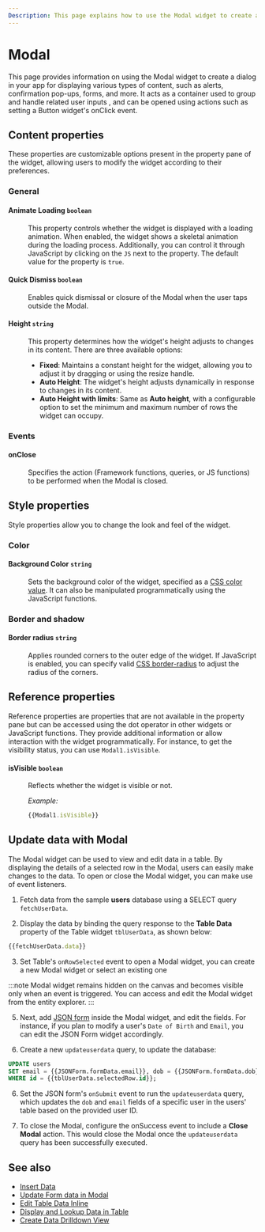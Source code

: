 ```yaml
---
Description: This page explains how to use the Modal widget to create a dialog in your app for displaying various types of content, such as alerts, confirmation pop-ups, forms, and more. It acts as a container used to group and handle related user inputs , and can be opened using actions such as setting a Button widget's onClick event. 
---
```

# Modal

This page provides information on using the Modal widget to create a dialog in your app for displaying various types of content, such as alerts, confirmation pop-ups, forms, and more. It acts as a container used to group and handle related user inputs , and can be opened using actions such as setting a Button widget's onClick event. 


<ZoomImage src="/img/modal-img.png" alt="Display images on table row selection" caption="Display Modal" />

## Content properties

These properties are customizable options present in the property pane of the widget, allowing users to modify the widget according to their preferences.

### General

#### Animate Loading `boolean`


<dd>

This property controls whether the widget is displayed with a loading animation. When enabled, the widget shows a skeletal animation during the loading process. Additionally, you can control it through JavaScript by clicking on the <code>JS</code> next to the property. The default value for the property is `true`.

</dd>

#### Quick Dismiss `boolean`


<dd>

Enables quick dismissal or closure of the Modal when the user taps outside the Modal.

</dd>

#### Height `string`


<dd>

This property determines how the widget's height adjusts to changes in its content. There are three available options:


* **Fixed**: Maintains a constant height for the widget, allowing you to adjust it by dragging or using the resize handle.
* **Auto Height**: The widget's height adjusts dynamically in response to changes in its content.
* **Auto Height with limits**: Same as **Auto height**, with a configurable option to set the minimum and maximum number of rows the widget can occupy.


</dd>

### Events

#### onClose

<dd>

Specifies the action (Framework functions, queries, or JS functions) to be performed when the Modal is closed.


</dd>

## Style properties

Style properties allow you to change the look and feel of the widget.

### Color

#### Background Color `string`

<dd>

Sets the background color of the widget, specified as a [CSS color value](https://developer.mozilla.org/en-US/docs/Web/CSS/color). It can also be manipulated programmatically using the JavaScript functions.

</dd>

### Border and shadow

#### Border radius `string`

<dd>

Applies rounded corners to the outer edge of the widget. If JavaScript is enabled, you can specify valid [CSS border-radius](https://developer.mozilla.org/en-US/docs/Web/CSS/border-radius) to adjust the radius of the corners.

</dd>

## Reference properties

Reference properties are properties that are not available in the property pane but can be accessed using the dot operator in other widgets or JavaScript functions. They provide additional information or allow interaction with the widget programmatically. For instance, to get the visibility status, you can use `Modal1.isVisible`.


#### isVisible `boolean`

<dd>

Reflects whether the widget is visible or not.

*Example:*
```js
{{Modal1.isVisible}}
```

</dd>


## Update data with Modal

The Modal widget can be used to view and edit data in a table. By displaying the details of a selected row in the Modal, users can easily make changes to the data. To open or close the Modal widget, you can make use of event listeners. 

1.  Fetch data from the sample **users** database using a SELECT query `fetchUserData`. 

2. Display the data by binding the query response to the **Table Data** property of the Table widget `tblUserData`, as shown below:

```js
{{fetchUserData.data}}
```

3.  Set Table's `onRowSelected` event to open a Modal widget, you can create a new Modal widget or select an existing one

:::note
Modal widget remains hidden on the canvas and becomes visible only when an event is triggered. You can access and edit the Modal widget from the entity explorer. 
:::

5. Next,  add [JSON form](/reference/widgets/json-form) inside the Modal widget, and edit the fields. For instance, if you plan to modify a user's `Date of Birth` and `Email`, you can edit the JSON Form widget accordingly.

6. Create a new `updateuserdata` query, to update the database:

```sql
UPDATE users
SET email = {{JSONForm.formData.email}}, dob = {{JSONForm.formData.dob}}
WHERE id = {{tblUserData.selectedRow.id}};
```

6. Set the JSON form's `onSubmit` event to run the `updateuserdata` query, which updates the `dob` and `email` fields of a specific user in the users' table based on the provided user ID.

7. To close the Modal, configure the onSuccess event to include a **Close Modal** action. This would close the Modal once the `updateuserdata` query has been successfully executed.

## See also
- [Insert Data](/build-apps/how-to-guides/insert-data#use-table)
- [Update Form data in Modal](/build-apps/how-to-guides/submit-form-data)
- [Edit Table Data Inline](/reference/widgets/table/inline-editing)
- [Display and Lookup Data in Table](/build-apps/how-to-guides/display-search-and-filter-table-data)
- [Create Data Drilldown View](/build-apps/how-to-guides/create-drill-down-view)